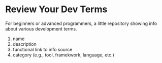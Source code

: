# Review Your Dev Terms 

For beginners or advanced programmers, a little repository showing info about various development terms.
<ol>
  <li>name</li>
  <li>description</li>
  <li>functional link to info source</li>
  <li>category (e.g., tool, framekwork, language, etc.)</li> 
</ol>
